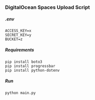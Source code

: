 ### DigitalOcean Spaces Upload Script

##### .env
```
ACCESS_KEY=x
SECRET_KEY=y
BUCKET=z
```

##### Requirements
```
pip install boto3
pip install progressbar
pip install python-dotenv
```


##### Run
```
python main.py
```